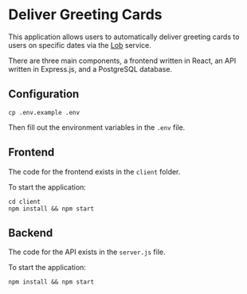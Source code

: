 # Deliver Greeting Cards    

This application allows users to automatically deliver greeting cards to users on specific dates via the [Lob](https://www.lob.com/) service. 

There are three main components, a frontend written in React, an API written in Express.js, and a PostgreSQL database. 

## Configuration 

```
cp .env.example .env
```

Then fill out the environment variables in the `.env` file. 

## Frontend
The code for the frontend exists in the `client` folder. 

To start the application: 
```
cd client
npm install && npm start
```

## Backend
The code for the API exists in the `server.js` file. 

To start the application: 
```
npm install && npm start
```
